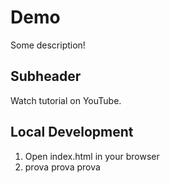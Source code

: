 # Demo

Some description!


## Subheader

Watch tutorial on YouTube. 

## Local Development

1. Open index.html in your browser
2. prova prova prova